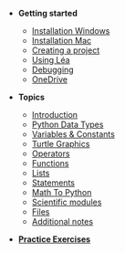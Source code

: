 * **Getting started**
  * [Installation Windows](Getting_started/01_1_python_installation_win.md)
  * [Installation Mac](Getting_started/01_2_python_installation_mac.md)
  * [Creating a project](Getting_started/03_create_new_project.md)
  * [Using Léa](Getting_started/04_lea.md)
  * [Debugging](Getting_started/06_debugging.md)
  * [OneDrive](Getting_started/07_one_drive.md)

* **Topics**
  * [Introduction](Notes/list_introduction.md)
  * [Python Data Types](Notes/list_Python_Data_Types.md)
  * [Variables & Constants](Notes/08_variables.md) 
  * [Turtle Graphics](Notes/list_turtle_graphics.md) 
  * [Operators](Notes/list_operator.md) 
  * [Functions](Notes/list_functions.md) 
  * [Lists](Notes/list_list.md)
  * [Statements](Notes/list_statement.md)  
  * [Math To Python](Notes/list_math_to_python.md)   
  * [Scientific modules](Notes/list_scientific_modules.md)  
  * [Files](Notes/35_reading_files.md)
  * [Additional notes](Notes/list_additional_notes.md)


* **[Practice Exercises](Practice_questions/list_practice_by_topic.md)**
